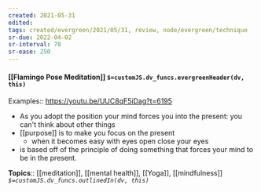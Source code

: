 ```yaml
---
created: 2021-05-31
edited: 
tags: created/evergreen/2021/05/31, review, node/evergreen/technique
sr-due: 2022-04-02
sr-interval: 70
sr-ease: 250
---
```


#### [[Flamingo Pose Meditation]] `$=customJS.dv_funcs.evergreenHeader(dv, this)`

Examples:: https://youtu.be/UUC8qF5iDag?t=6195

- As you adopt the position your mind forces you into the present: you can't think about other things
- [[purpose]] is to make you focus on the present
    - when it becomes easy with eyes open close your eyes
- is based off of the principle of doing something that forces your mind to be in the present.


**Topics**:: [[meditation]], [[mental health]], [[Yoga]], [[mindfulness]] 
*`$=customJS.dv_funcs.outlinedIn(dv, this)`*
